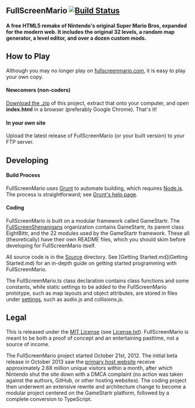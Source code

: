 ## FullScreenMario [![Build Status](https://travis-ci.org/FullScreenShenanigans/FullScreenMario.svg?branch=master)](https://travis-ci.org/FullScreenShenanigans/FullScreenMario)

#### A free HTML5 remake of Nintendo's original Super Mario Bros, expanded for the modern web. It includes the original 32 levels, a random map generator, a level editor, and over a dozen custom mods.


## How to Play

Although you may no longer play on [fullscreenmario.com](http://www.fullscreenmario.com), it is easy to play your own copy.

#### Newcomers (non-coders)

[Download the .zip](https://github.com/Diogenesthecynic/FullScreenMario-JSON/archive/master.zip) of this project, extract that onto your computer, and open **index.html** in a browser (preferably Google Chrome). That's it!

#### In your own site

Upload the latest release of FullScreenMario (or your built version) to your FTP server. 


## Developing

#### Build Process

FullScreenMario uses [Grunt](http://gruntjs.com/) to automate building, which requires [Node.js](http://node.js.org). The process is straightforward; see [Grunt's help page](http://gruntjs.com/getting-started).

#### Coding

FullScreenMario is built on a modular framework called GameStartr. The [FullScreenShenanigans](https://github.com/FullScreenShenanigans/) organization contains GameStartr, its parent class EightBittr, and the 22 modules used by the GameStartr framework. These all (theoretically) have their own README files, which you should skim before developing for FullScreenMario itself.

All source code is in the [Source](Source/) directory. See [Getting Started.md](Getting Started.md) for an in-depth guide on getting started programming with FullScreenMario.

The FullScreenMario.ts class declaration contains class functions and some constants, while static settings to be added to the FullScreenMario prototype, such as map layouts and object attributes, are stored in files under [settings](Source/settings), such as audio.js and collisions.js.


## Legal

This is released under the [MIT License](http://mit-license.org/) (see [License.txt](LICENSE.txt)). FullScreenMario is meant to be both a proof of concept and an entertaining pasttime, not a source of income. 

The FullScreenMario project started October 21st, 2012. The initial beta release in October 2013 saw the [primary host website](http://www.fullscreenmario.com) receive approximately 2.68 million unique visitors within a month, after which Nintendo shut the site down with a DMCA complaint (no action was taken against the authors, GitHub, or other hosting websites). The coding project then underwent an extensive rewrite and architecture change to become a modular project centered on the GameStartr platform, followed by a complete conversion to TypeScript.
